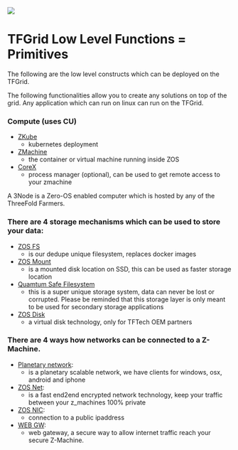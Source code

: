 ![](img/layer0_.jpg)

# TFGrid Low Level Functions = Primitives

The following are the low level constructs which can be deployed on the TFGrid.

The following functionalities allow you to create any solutions on top of the grid.
Any application which can run on linux can run on the TFGrid.

### Compute (uses CU)

- [ZKube](compute/zkube.md)
    - kubernetes deployment
- [ZMachine](compute/zmachine.md)
    - the container or virtual machine running inside ZOS
- [CoreX](compute/corex.md) 
    - process manager (optional), can be used to get remote access to your zmachine

A 3Node is a Zero-OS enabled computer which is hosted by any of the ThreeFold Farmers.

### There are 4 storage mechanisms which can be used to store your data:

- [ZOS FS](storage/zos_fs.md) 
    - is our dedupe unique filesystem, replaces docker images 
- [ZOS Mount](storage/zmount.md)     
    - is a mounted disk location on SSD, this can be used as faster storage location 
- [Quamtum Safe Filesystem](../qsss/qss_filesystem.md)
    - this is a super unique storage system, data can never be lost or corrupted. Please be reminded that this storage layer is only meant to be used for secondary storage applications
- [ZOS Disk](storage/zdisk.md)
    - a virtual disk technology, only for TFTech OEM partners

### There are 4 ways how networks can be connected to a Z-Machine.

- [Planetary network](network/planetary_network.md): 
    - is a planetary scalable network, we have clients for windows, osx, android and iphone
- [ZOS Net](network/znet.md):
    - is a fast end2end encrypted network technology, keep your traffic between your z_machines 100% private
- [ZOS NIC](network/znic.md): 
    - connection to a public ipaddress
- [WEB GW](network/webgw.md): 
    - web gateway, a secure way to allow internet traffic reach your secure Z-Machine.









